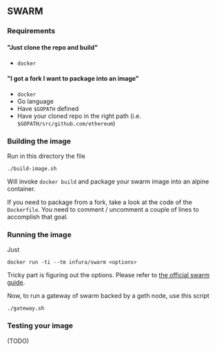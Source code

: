 ## SWARM

### Requirements

#### "Just clone the repo and build"

* `docker`

#### "I got a fork I want to package into an image"

* `docker`
* Go language
* Have `$GOPATH` defined
* Have your cloned repo in the right path (i.e. `$GOPATH/src/github.com/ethereum`)

### Building the image

Run in this directory the file

```
./build-image.sh
```

Will invoke `docker build` and package your swarm image into an alpine container.

If you need to package from a fork, take a look at the code of the `Dockerfile`.
You need to comment / uncomment a couple of lines to accomplish that goal.

### Running the image

Just

```
docker run -ti --tm infura/swarm <options>
```

Tricky part is figuring out the options. Please refer to [the official swarm guide](http://swarm-guide.readthedocs.io/en/latest/runninganode.html).

Now, to run a gateway of swarm backed by a geth node, use this script

```
./gateway.sh
```

### Testing your image

(TODO) 
